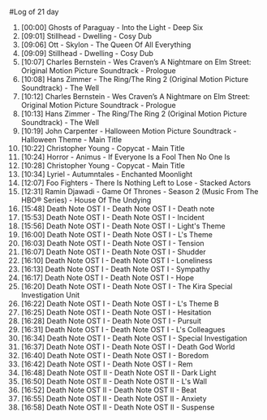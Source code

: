 #Log of 21 day

1. [00:00] Ghosts of Paraguay - Into the Light - Deep Six
1. [09:01] Stillhead - Dwelling - Cosy Dub
1. [09:06] Ott - Skylon - The Queen Of All Everything
1. [09:09] Stillhead - Dwelling - Cosy Dub
1. [10:07] Charles Bernstein - Wes Craven’s A Nightmare on Elm Street: Original Motion Picture Soundtrack - Prologue
1. [10:08] Hans Zimmer - The Ring/The Ring 2 (Original Motion Picture Soundtrack) - The Well
1. [10:12] Charles Bernstein - Wes Craven’s A Nightmare on Elm Street: Original Motion Picture Soundtrack - Prologue
1. [10:13] Hans Zimmer - The Ring/The Ring 2 (Original Motion Picture Soundtrack) - The Well
1. [10:19] John Carpenter - Halloween Motion Picture Soundtrack - Halloween Theme - Main Title
1. [10:22] Christopher Young - Copycat - Main Title
1. [10:24] Horror - Animus - If Everyone Is a Fool Then No One Is
1. [10:28] Christopher Young - Copycat - Main Title
1. [10:34] Lyriel - Autumntales - Enchanted Moonlight
1. [12:07] Foo Fighters - There Is Nothing Left to Lose - Stacked Actors
1. [12:31] Ramin Djawadi - Game Of Thrones - Season 2 (Music From The HBO® Series) - House Of The Undying
1. [15:48] Death Note OST I - Death Note OST I - Death note
1. [15:53] Death Note OST I - Death Note OST I - Incident
1. [15:56] Death Note OST I - Death Note OST I - Light's Theme
1. [16:00] Death Note OST I - Death Note OST I - L's Theme
1. [16:03] Death Note OST I - Death Note OST I - Tension
1. [16:07] Death Note OST I - Death Note OST I - Shudder
1. [16:10] Death Note OST I - Death Note OST I - Loneliness
1. [16:13] Death Note OST I - Death Note OST I - Sympathy
1. [16:17] Death Note OST I - Death Note OST I - Hope
1. [16:20] Death Note OST I - Death Note OST I - The Kira Special Investigation Unit
1. [16:22] Death Note OST I - Death Note OST I - L's Theme B
1. [16:25] Death Note OST I - Death Note OST I - Hesitation
1. [16:28] Death Note OST I - Death Note OST I - Pursuit
1. [16:31] Death Note OST I - Death Note OST I - L's Colleagues
1. [16:34] Death Note OST I - Death Note OST I - Special Investigation
1. [16:37] Death Note OST I - Death Note OST I - Death God World
1. [16:40] Death Note OST I - Death Note OST I - Boredom
1. [16:42] Death Note OST I - Death Note OST I - Rem
1. [16:48] Death Note OST II - Death Note OST II - Dark Light
1. [16:50] Death Note OST II - Death Note OST II - L's Wall
1. [16:52] Death Note OST II - Death Note OST II - Beat
1. [16:55] Death Note OST II - Death Note OST II - Anxiety
1. [16:58] Death Note OST II - Death Note OST II - Suspense
